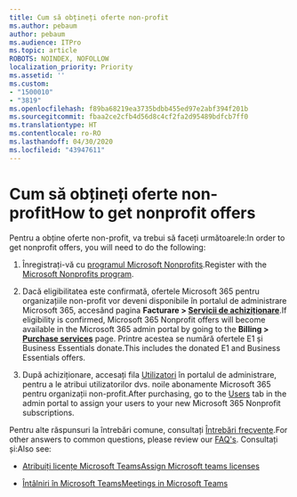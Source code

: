 ```yaml
---
title: Cum să obțineți oferte non-profit
ms.author: pebaum
author: pebaum
ms.audience: ITPro
ms.topic: article
ROBOTS: NOINDEX, NOFOLLOW
localization_priority: Priority
ms.assetid: ''
ms.custom:
- "1500010"
- "3819"
ms.openlocfilehash: f89ba68219ea3735bdbb455ed97e2abf394f201b
ms.sourcegitcommit: fbaa2ce2cfb4d56d8c4cf2fa2d95489bdfcb7ff0
ms.translationtype: HT
ms.contentlocale: ro-RO
ms.lasthandoff: 04/30/2020
ms.locfileid: "43947611"
---
```

# <a name="how-to-get-nonprofit-offers"></a><span data-ttu-id="3e50e-102">Cum să obțineți oferte non-profit</span><span class="sxs-lookup"><span data-stu-id="3e50e-102">How to get nonprofit offers</span></span>

<span data-ttu-id="3e50e-103">Pentru a obține oferte non-profit, va trebui să faceți următoarele:</span><span class="sxs-lookup"><span data-stu-id="3e50e-103">In order to get nonprofit offers, you will need to do the following:</span></span>

1. <span data-ttu-id="3e50e-104">Înregistrați-vă cu [programul Microsoft Nonprofits](https://go.microsoft.com/fwlink/p/?linkid=2008962).</span><span class="sxs-lookup"><span data-stu-id="3e50e-104">Register with the [Microsoft Nonprofits program](https://go.microsoft.com/fwlink/p/?linkid=2008962).</span></span>

2. <span data-ttu-id="3e50e-105">Dacă eligibilitatea este confirmată, ofertele Microsoft 365 pentru organizațiile non-profit vor deveni disponibile în portalul de administrare Microsoft 365, accesând pagina **Facturare > [Servicii de achiziționare](https://go.microsoft.com/fwlink/p/?linkid=868433)**.</span><span class="sxs-lookup"><span data-stu-id="3e50e-105">If eligibility is confirmed, Microsoft 365 Nonprofit offers will become available in the Microsoft 365 admin portal by going to the **Billing > [Purchase services](https://go.microsoft.com/fwlink/p/?linkid=868433)** page.</span></span> <span data-ttu-id="3e50e-106">Printre acestea se numără ofertele E1 și Business Essentials donate.</span><span class="sxs-lookup"><span data-stu-id="3e50e-106">This includes the donated E1 and Business Essentials offers.</span></span>

3. <span data-ttu-id="3e50e-107">După achiziționare, accesați fila [Utilizatori](https://admin.microsoft.com/Adminportal/Home#/users) în portalul de administrare, pentru a le atribui utilizatorilor dvs. noile abonamente Microsoft 365 pentru organizații non-profit.</span><span class="sxs-lookup"><span data-stu-id="3e50e-107">After purchasing, go to the [Users](https://admin.microsoft.com/Adminportal/Home#/users) tab in the admin portal to assign your users to your new Microsoft 365 Nonprofit subscriptions.</span></span>

<span data-ttu-id="3e50e-108">Pentru alte răspunsuri la întrebări comune, consultați [Întrebări frecvente](https://www.microsoft.com/microsoft-365/nonprofit/office-365-nonprofit#coreui-heading-67lnrlz).</span><span class="sxs-lookup"><span data-stu-id="3e50e-108">For other answers to common questions, please review our [FAQ's](https://www.microsoft.com/microsoft-365/nonprofit/office-365-nonprofit#coreui-heading-67lnrlz).</span></span> <span data-ttu-id="3e50e-109">Consultați și:</span><span class="sxs-lookup"><span data-stu-id="3e50e-109">Also see:</span></span>

- [<span data-ttu-id="3e50e-110">Atribuiți licențe Microsoft Teams</span><span class="sxs-lookup"><span data-stu-id="3e50e-110">Assign Microsoft teams licenses</span></span>](https://docs.microsoft.com/MicrosoftTeams/assign-teams-licenses)

- [<span data-ttu-id="3e50e-111">Întâlniri în Microsoft Teams</span><span class="sxs-lookup"><span data-stu-id="3e50e-111">Meetings in Microsoft Teams</span></span>](https://docs.microsoft.com/MicrosoftTeams/tutorial-meetings-in-teams)
